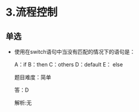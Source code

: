 # 3.流程控制

## 单选

- 使用在switch语句中当没有匹配的情况下的语句是：

  A：if  B：then  C：others   D：default   E： else

  题目难度：简单

  答：D

  解析:无
